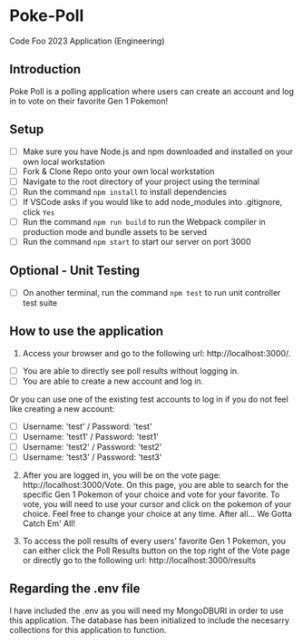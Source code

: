# Poke-Poll
Code Foo 2023 Application (Engineering)

## Introduction
Poke Poll is a polling application where users can create an account and log in to vote on their favorite Gen 1 Pokemon!

## Setup
- [ ]  Make sure you have Node.js and npm downloaded and installed on your own local workstation
- [ ]  Fork & Clone Repo onto your own local workstation
- [ ]  Navigate to the root directory of your project using the terminal 
- [ ]  Run the command `npm install` to install dependencies
- [ ]  If VSCode asks if you would like to add node_modules into .gitignore, click `Yes`
- [ ]  Run the command `npm run build` to run the Webpack compiler in production mode and bundle assets to be served
- [ ]  Run the command `npm start` to start our server on port 3000

## Optional - Unit Testing
- [ ]  On another terminal, run the command `npm test` to run unit controller test suite

## How to use the application
1. Access your browser and go to the following url: http://localhost:3000/. 
- [ ] You are able to directly see poll results without logging in.
- [ ] You are able to create a new account and log in.

Or you can use one of the existing test accounts to log in if you do not feel like creating a new account: 
- [ ]  Username: 'test' / Password: 'test'
- [ ]  Username: 'test1' / Password: 'test1'
- [ ]  Username: 'test2' / Password: 'test2'
- [ ]  Username: 'test3' / Password: 'test3'

2. After you are logged in, you will be on the vote page: http://localhost:3000/Vote. 
On this page, you are able to search for the specific Gen 1 Pokemon of your choice and vote for your favorite.
To vote, you will need to use your cursor and click on the pokemon of your choice. 
Feel free to change your choice at any time. After all... We Gotta Catch Em' All!

3. To access the poll results of every users' favorite Gen 1 Pokemon, you can either click the Poll Results button on the top right of the Vote page or directly go to the following url: http://localhost:3000/results

## Regarding the .env file
I have included the .env as you will need my MongoDBURI in order to use this application. The database has been initialized to include the necesarry collections for this application to function.
